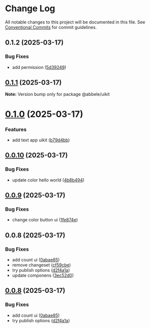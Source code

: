 # Change Log

All notable changes to this project will be documented in this file.
See [Conventional Commits](https://conventionalcommits.org) for commit guidelines.

## 0.1.2 (2025-03-17)


### Bug Fixes

* add permission ([5d39249](https://github.com/abbele/monorepo/commit/5d39249e3fd66629316ff6e30586115048a2821f))





## [0.1.1](https://github.com/abbele/monorepo/compare/@abbele/uikit@0.1.0...@abbele/uikit@0.1.1) (2025-03-17)

**Note:** Version bump only for package @abbele/uikit

# [0.1.0](https://github.com/abbele/monorepo/compare/@abbele/uikit@0.0.10...@abbele/uikit@0.1.0) (2025-03-17)

### Features

- add text app uikit ([b79d4bb](https://github.com/abbele/monorepo/commit/b79d4bbd5ff7be496c5fd529bcbc87c8e53fbbf6))

## [0.0.10](https://github.com/abbele/monorepo/compare/@abbele/uikit@0.0.9...@abbele/uikit@0.0.10) (2025-03-17)

### Bug Fixes

- update color hello world ([4b8b494](https://github.com/abbele/monorepo/commit/4b8b494e7c0724bd71942a080b1e8ef3602a2a29))

## [0.0.9](https://github.com/abbele/monorepo/compare/@abbele/uikit@0.0.5...@abbele/uikit@0.0.9) (2025-03-17)

### Bug Fixes

- change color button ui ([1fe874e](https://github.com/abbele/monorepo/commit/1fe874e2ea23cc3670dbb61f98b85457d6fdb196))

## 0.0.8 (2025-03-17)

### Bug Fixes

- add count ui ([0abae85](https://github.com/abbele/monorepo/commit/0abae8527a1d071200cba2d54d0b6c5b32df3b88))
- remove changeset ([cf59cbe](https://github.com/abbele/monorepo/commit/cf59cbe88911a0a6d9264eccb1518b9c449a167f))
- try publish options ([d2f4a1a](https://github.com/abbele/monorepo/commit/d2f4a1a12857c4a44e4c1f91a52e19155929e59a))
- update componens ([3ec52d0](https://github.com/abbele/monorepo/commit/3ec52d0dd95d8ae937a7b51e6f87456fc413738d))

## [0.0.8](https://github.com/abbele/monorepo/compare/v0.0.7...v0.0.8) (2025-03-17)

### Bug Fixes

- add count ui ([0abae85](https://github.com/abbele/monorepo/commit/0abae8527a1d071200cba2d54d0b6c5b32df3b88))
- try publish options ([d2f4a1a](https://github.com/abbele/monorepo/commit/d2f4a1a12857c4a44e4c1f91a52e19155929e59a))
